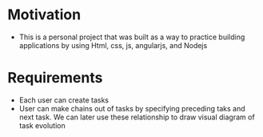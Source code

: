# Motivation
- This is a personal project that was built as a way to practice building applications by using Html, css, js, angularjs, and Nodejs

# Requirements
- Each user can create tasks
- User can make chains out of tasks by specifying preceding taks and next task. We can later use these relationship to draw visual diagram of task evolution
